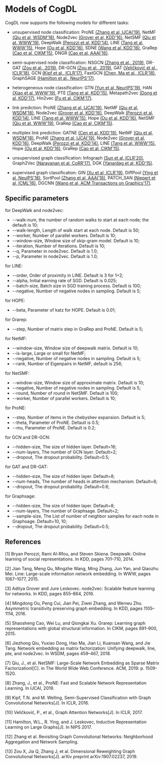 Models of CogDL
===============

CogDL now supports the following models for different tasks:

- unsupervised node classification: ProNE [(Zhang et al, IJCAI'19)](http://arxiv.org/abs/1806.02623), NetMF [(Qiu et al, WSDM'18)](http://arxiv.org/abs/1710.02971), Node2vec [(Grover et al, KDD'16)](http://dl.acm.org/citation.cfm?doid=2939672.2939754), NetSMF [(Qiu et at, WWW'19)](http://arxiv.org/abs/1710.02971), DeepWalk [(Perozzi et al, KDD'14)](http://arxiv.org/abs/1403.6652), LINE [(Tang et al, WWW'15)](http://arxiv.org/abs/1503.03578), Hope [(Ou et al, KDD'16)](http://dl.acm.org/citation.cfm?doid=2939672.2939751), SDNE [(Wang et al, KDD'16)](https://www.kdd.org/kdd2016/papers/files/rfp0191-wangAemb.pdf), GraRep [(Cao et al, CIKM'15)](http://dl.acm.org/citation.cfm?doid=2806416.2806512), DNGR [(Cao et al, AAAI'16)](https://www.aaai.org/ocs/index.php/AAAI/AAAI16/paper/download/12423/11715).

- semi-supervised node classification: NSGCN [(Zhang et al., 2019)](https://arxiv.org/), DR-GAT [(Zou et al., 2019)](https://arxiv.org/), DR-GCN [(Zou et al., 2019)](https://arxiv.org/), GAT [(Veličković et al., ICLR'18)](https://arxiv.org/abs/1710.10903), GCN [(Kipf et al., ICLR'17)](https://arxiv.org/abs/1609.02907), FastGCN [(Chen, Ma et al., ICLR'18)](https://arxiv.org/abs/1801.10247), GraphSAGE [(Hamilton et al., NeurIPS'17)](https://arxiv.org/abs/1706.02216).

- heterogeneous node classification: GTN [(Yun et al, NeurIPS'19)](https://arxiv.org/abs/1911.06455), HAN [(Xiao et al, WWW'19)](https://arxiv.org/abs/1903.07293), PTE [(Tang et al, KDD'15)](https://arxiv.org/abs/1508.00200), Metapath2vec [(Dong et al, KDD'17)](https://ericdongyx.github.io/papers/KDD17-dong-chawla-swami-metapath2vec.pdf), Hin2vec [(Fu et al, CIKM'17)](https://dl.acm.org/doi/10.1145/3132847.3132953).

- link prediction: ProNE [(Zhang et al, IJCAI'19)](http://arxiv.org/abs/1806.02623), NetMF [(Qiu et al, WSDM'18)](http://arxiv.org/abs/1710.02971), Node2vec [(Grover et al, KDD'16)](http://dl.acm.org/citation.cfm?doid=2939672.2939754), DeepWalk [(Perozzi et al, KDD'14)](http://arxiv.org/abs/1403.6652), LINE [(Tang et al, WWW'15)](http://arxiv.org/abs/1503.03578), Hope [(Ou et al, KDD'16)](http://dl.acm.org/citation.cfm?doid=2939672.2939751), NetSMF [(Qiu et at, WWW'19)](http://arxiv.org/abs/1710.02971), GraRep [(Cao et al, CIKM'15)](http://dl.acm.org/citation.cfm?doid=2806416.2806512).

- multiplex link prediction: GATNE [(Cen et al, KDD'19)](https://arxiv.org/abs/1905.01669), NetMF [(Qiu et al, WSDM'18)](http://arxiv.org/abs/1710.02971), ProNE [(Zhang et al, IJCAI'19)](http://arxiv.org/abs/1806.02623), Node2vec [(Grover et al, KDD'16)](http://dl.acm.org/citation.cfm?doid=2939672.2939754), DeepWalk [(Perozzi et al, KDD'14)](http://arxiv.org/abs/1403.6652), LINE [(Tang et al, WWW'15)](http://arxiv.org/abs/1503.03578), Hope [(Ou et al, KDD'16)](http://dl.acm.org/citation.cfm?doid=2939672.2939751), GraRep [(Cao et al, CIKM'15)](http://dl.acm.org/citation.cfm?doid=2806416.2806512).

- unsupervised graph classification: Infograph [(Sun et al, ICLR'20)](https://openreview.net/forum?id=r1lfF2NYvH), Graph2Vec [(Narayanan et al, CoRR'17)](https://arxiv.org/abs/1707.05005), DGK [(Yanardag et al, KDD'15)](https://dl.acm.org/doi/10.1145/2783258.2783417).

- supervised graph classification: GIN [(Xu et al, ICLR'19)](https://openreview.net/forum?id=ryGs6iA5Km), DiffPool [(Ying et al, NeuIPS'18)](https://arxiv.org/abs/1806.08804), SortPool [(Zhang et al, AAAI'18)](https://www.cse.wustl.edu/~muhan/papers/AAAI_2018_DGCNN.pdf), PATCH_SAN [(Niepert et al, ICML'16)](https://arxiv.org/pdf/1605.05273.pdf), DGCNN [(Wang et al, ACM Transactions on Graphics'17)](https://arxiv.org/abs/1801.07829).

## Specific parameters

for DeepWalk and node2vec:

- --walk-num, the number of random walks to start at each node; the default is 10;
- --walk-length, Length of walk start at each node. Default is 50;
- --worker, Number of parallel workers. Default is 10;
- --window-size, Window size of skip-gram model. Default is 10;
- --iteration, Number of iterations. Default is 10;
- --q, Parameter in node2vec. Default is 1.0;
- --p, Parameter in node2vec. Default is 1.0;

for LINE:

- --order, Order of proximity in LINE. Default is 3 for 1+2;
- --alpha, Initial earning rate of SGD. Default is 0.025;
- --batch-size, Batch size in SGD training process. Default is 100;
- --negative, Number of negative nodes in sampling. Default is 5;

for HOPE:

- --beta, Parameter of katz for HOPE. Default is 0.01;

for Grarep:

- --step, Number of matrix step in GraRep and ProNE. Default is 5;

for NetMF:

- --window-size, Window size of deepwalk matrix. Default is 10;
- --is-large, Large or small for NetMF;
- --negative, Number of negative nodes in sampling. Default is 5;
- --rank, Number of Eigenpairs in NetMF, default is 256;

for NetSMF:

- --window-size, Window size of approximate matrix. Default is 10;
- --negative, Number of negative nodes in sampling. Default is 5;
- --round, Number of round in NetSMF. Default is 100;
- --worker, Number of parallel workers. Default is 10;

for ProNE:

- --step, Number of items in the chebyshev expansion. Default is 5;
- --theta, Parameter of ProNE. Default is 0.5;
- --mu, Parameter of ProNE. Default is 0.2;

for GCN and DR-GCN:

- --hidden-size, The size of hidden layer. Default=16;
- --num-layers, The number of GCN layer. Default=2;
- --dropout, The dropout probability. Default=0.5;

for GAT and DR-GAT:

- --hidden-size, The size of hidden layer. Default=8;
- --num-heads, The number of heads in attention mechanism. Default=8;
- --dropout, The dropout probability. Default=0.6;

for Graphsage:

- --hidden-size, The size of hidden layer. Default=8;
- --num-layers, The number of Graphsage. Default=2;
- --sample-size, The List of number of neighbor samples for each node in Graphsage. Default=10, 10;
- --dropout, The dropout probability. Default=0.5;


## References
[1] Bryan Perozzi, Rami Al-Rfou, and Steven Skiena. Deepwalk: Online learning of social representations. In KDD, pages 701–710, 2014.

[2] Jian Tang, Meng Qu, Mingzhe Wang, Ming Zhang, Jun Yan, and Qiaozhu Mei. Line: Large-scale information network embedding. In WWW, pages 1067–1077, 2015.

[3] Aditya Grover and Jure Leskovec.  node2vec: Scalable feature learning for networks. In KDD, pages 855–864, 2016.

[4] Mingdong Ou, Peng Cui, Jian Pei, Ziwei Zhang, and Wenwu Zhu. Asymmetric transitivity preserving graph embedding. In KDD, pages 1105–1114, 2016.

[5] Shaosheng Cao, Wei Lu, and Qiongkai Xu.  Grarep: Learning graph representations with global structural information. In CIKM, pages 891–900, 2015.

[6] Jiezhong Qiu, Yuxiao Dong, Hao Ma, Jian Li, Kuansan Wang, and Jie Tang. Network embedding as matrix factorization: Unifying deepwalk, line, pte, and node2vec. In WSDM, pages 459–467, 2018.

[7] Qiu, J., et al. NetSMF: Large-Scale Network Embedding as Sparse Matrix Factorizationl[C]. in The World Wide Web Conference. ACM,  2019: p. 1509-1520.

[8] Zhang, J., et al., ProNE: Fast and Scalable Network Representation Learning. In IJCAI, 2019.

[9] Kipf, T.N. and M. Welling, Semi-Supervised Classification with Graph Convolutional Networks[J]. In ICLR, 2016.

[10] Veličković, P., et al., Graph Attention Networks[J]. In ICLR, 2017.

[11] Hamilton, W.L., R. Ying, and J. Leskovec, Inductive Representation Learning on Large Graphs[J]. In NIPS 2017.

[12] Zhang et al.  Revisiting Graph Convolutional Networks: Neighborhood Aggregation and Network Sampling.

[13] Zou X, Jia Q, Zhang J, et al. Dimensional Reweighting Graph Convolutional Networks[J]. arXiv preprint arXiv:1907.02237, 2019.

